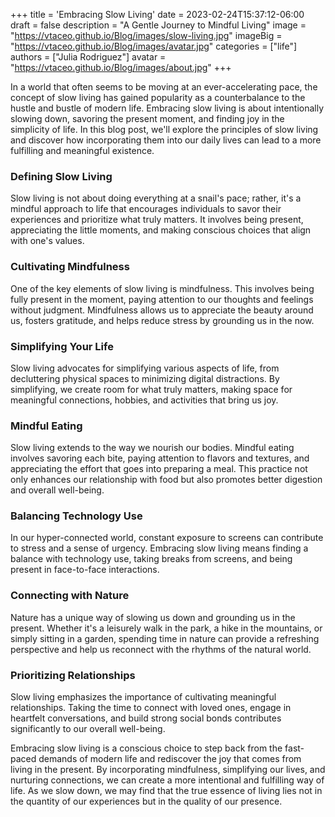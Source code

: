 +++
title = 'Embracing Slow Living'
date = 2023-02-24T15:37:12-06:00
draft = false
description = "A Gentle Journey to Mindful Living"
image = "https://vtaceo.github.io/Blog/images/slow-living.jpg"
imageBig = "https://vtaceo.github.io/Blog/images/avatar.jpg"
categories = ["life"]
authors = ["Julia Rodriguez"]
avatar = "https://vtaceo.github.io/Blog/images/about.jpg"
+++

In a world that often seems to be moving at an ever-accelerating pace, the concept of slow living has gained popularity as a counterbalance to the hustle and bustle of modern life. Embracing slow living is about intentionally slowing down, savoring the present moment, and finding joy in the simplicity of life. In this blog post, we'll explore the principles of slow living and discover how incorporating them into our daily lives can lead to a more fulfilling and meaningful existence.

### Defining Slow Living
Slow living is not about doing everything at a snail's pace; rather, it's a mindful approach to life that encourages individuals to savor their experiences and prioritize what truly matters. It involves being present, appreciating the little moments, and making conscious choices that align with one's values.

### Cultivating Mindfulness
One of the key elements of slow living is mindfulness. This involves being fully present in the moment, paying attention to our thoughts and feelings without judgment. Mindfulness allows us to appreciate the beauty around us, fosters gratitude, and helps reduce stress by grounding us in the now.

### Simplifying Your Life
Slow living advocates for simplifying various aspects of life, from decluttering physical spaces to minimizing digital distractions. By simplifying, we create room for what truly matters, making space for meaningful connections, hobbies, and activities that bring us joy.

### Mindful Eating
Slow living extends to the way we nourish our bodies. Mindful eating involves savoring each bite, paying attention to flavors and textures, and appreciating the effort that goes into preparing a meal. This practice not only enhances our relationship with food but also promotes better digestion and overall well-being.

### Balancing Technology Use
In our hyper-connected world, constant exposure to screens can contribute to stress and a sense of urgency. Embracing slow living means finding a balance with technology use, taking breaks from screens, and being present in face-to-face interactions.

### Connecting with Nature
Nature has a unique way of slowing us down and grounding us in the present. Whether it's a leisurely walk in the park, a hike in the mountains, or simply sitting in a garden, spending time in nature can provide a refreshing perspective and help us reconnect with the rhythms of the natural world.

### Prioritizing Relationships
Slow living emphasizes the importance of cultivating meaningful relationships. Taking the time to connect with loved ones, engage in heartfelt conversations, and build strong social bonds contributes significantly to our overall well-being.


Embracing slow living is a conscious choice to step back from the fast-paced demands of modern life and rediscover the joy that comes from living in the present. By incorporating mindfulness, simplifying our lives, and nurturing connections, we can create a more intentional and fulfilling way of life. As we slow down, we may find that the true essence of living lies not in the quantity of our experiences but in the quality of our presence.